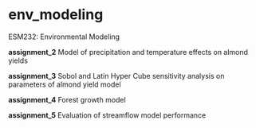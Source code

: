 # env_modeling
ESM232: Environmental Modeling

**assignment_2** Model of precipitation and temperature effects on almond yields 

**assignment_3** Sobol and Latin Hyper Cube sensitivity analysis on parameters of almond yield model

**assignment_4** Forest growth model

**assignment_5** Evaluation of streamflow model performance
